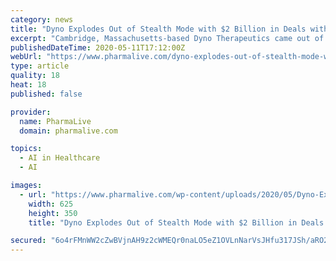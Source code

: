 ```yaml
---
category: news
title: "Dyno Explodes Out of Stealth Mode with $2 Billion in Deals with Biopharma Companies"
excerpt: "Cambridge, Massachusetts-based Dyno Therapeutics came out of stealth mode with an official launch of the company's proprietary CapsidMap platform."
publishedDateTime: 2020-05-11T17:12:00Z
webUrl: "https://www.pharmalive.com/dyno-explodes-out-of-stealth-mode-with-2-billion-in-deals-with-biopharma-companies/"
type: article
quality: 18
heat: 18
published: false

provider:
  name: PharmaLive
  domain: pharmalive.com

topics:
  - AI in Healthcare
  - AI

images:
  - url: "https://www.pharmalive.com/wp-content/uploads/2020/05/Dyno-Explodes-Out-of-Stealth-Mode-with-2-Billion-in-Deals-with-Biopharma-Companies-BioSpace-5-11-20.jpeg"
    width: 625
    height: 350
    title: "Dyno Explodes Out of Stealth Mode with $2 Billion in Deals with Biopharma Companies"

secured: "6o4rFMnWW2cZwBVjnAH9z2cWMEQr0naLO5eZ1OVLnNarVsJHfu317JSh/aRO2urY7AtFsuq+cIWngyB5BwbXIgE5Dt1lOHeqaiCXUqW6bhE2UCN9Lx8PIaTQTmUsNZscTUEIJ4WJHiAbqkAPs7gqsppRj9QCROOH0CllE4XNHjP2jUHC40nWrtS2nwdQ4ak7eJV+lfQu+YbyyIaPaLCJON6jHwh6W0QDCcA/gvR8W92jce2dWf+/QWci5+/aP3DD7hxLH3uYl7NIVVveWEVXSbS86TXmGxvMgu1wZ4Et39o4So0WZO+C11mMx2nth1Mn;pCv/NkwRuSdlVZoBkuHskA=="
---
```



